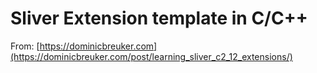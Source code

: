 # Sliver Extension template in C/C++

From: [https://dominicbreuker.com](https://dominicbreuker.com/post/learning_sliver_c2_12_extensions/)

